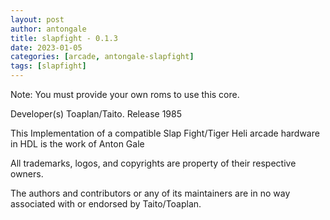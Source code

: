 ```yaml
---
layout: post
author: antongale
title: slapfight - 0.1.3
date: 2023-01-05
categories: [arcade, antongale-slapfight]
tags: [slapfight]
---
```

Note: You must provide your own roms to use this core.

Developer(s)
    Toaplan/Taito.
Release
    1985

This Implementation of a compatible Slap Fight/Tiger Heli arcade hardware in HDL is the work of Anton Gale

All trademarks, logos, and copyrights are property of their respective owners.

The authors and contributors or any of its maintainers are in no way associated with or endorsed by Taito/Toaplan.
